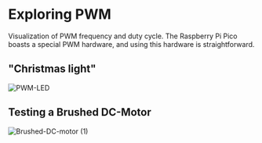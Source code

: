 # Exploring PWM

Visualization of PWM frequency and duty cycle. The Raspberry Pi Pico boasts a special PWM hardware, and using this hardware is straightforward.

## "Christmas light"

![PWM-LED](https://github.com/Florian-Wilhelm/Raspberry-Pi/assets/77980708/b6ca87bf-3032-4ac6-9b7a-edbd1be78716)

## Testing a Brushed DC-Motor

![Brushed-DC-motor (1)](https://github.com/user-attachments/assets/78c0db41-5cef-430f-ae69-18e142140e7f)
